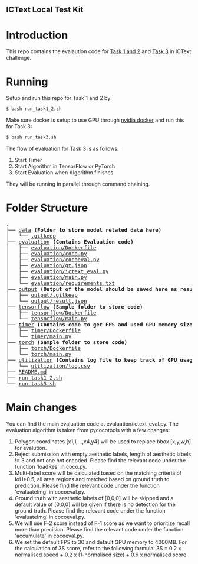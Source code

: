 ICText Local Test Kit
---

# Introduction
This repo contains the evalaution code for [Task 1 and 2](https://eval.ai/web/challenges/challenge-page/756) and [Task 3](https://eval.ai/web/challenges/challenge-page/757) in ICText challenge.

# Running
Setup and run this repo for Task 1 and 2 by:
```sh
$ bash run_task1_2.sh
```

Make sure docker is setup to use GPU through [nvidia docker](https://github.com/NVIDIA/nvidia-docker) and run this for Task 3:
```sh
$ bash run_task3.sh
```

The flow of evaluation for Task 3 is as follows:
1. Start Timer
2. Start Algorithm in TensorFlow or PyTorch
3. Start Evaluation when Algorithm finishes 

They will be running in parallel through command chaining.

# Folder Structure
<pre>
.
├── <a href="data">data</a> <b>(Folder to store model related data here)</b>
│   └── <a href="data/.gitkeep">.gitkeep</a>
├── <a href="evaluation">evaluation</a> <b>(Contains Evaluation code)</b>
│   ├── <a href="evaluation/Dockerfile">evaluation/Dockerfile</a>
│   ├── <a href="evaluation/coco.py">evaluation/coco.py</a>
│   ├── <a href="evaluation/cocoeval.py">evaluation/cocoeval.py</a>
│   ├── <a href="evaluation/gt.json">evaluation/gt.json</a>
│   ├── <a href="evaluation/ictext_eval.py">evaluation/ictext_eval.py</a>
│   ├── <a href="evaluation/main.py">evaluation/main.py</a>
│   └── <a href="evaluation/requirements.txt">evaluation/requirements.txt</a>
├── <a href="output">output</a> <b>(Output of the model should be saved here as result.json)</b>
│   ├── <a href="output/.gitkeep">output/.gitkeep</a>
│   └── <a href="output/result.json">output/result.json</a>
├── <a href="tensorflow">tensorflow</a> <b>(Sample folder to store code)</b>
│   ├── <a href="tensorflow/Dockerfile">tensorflow/Dockerfile</a>
│   └── <a href="tensorflow/main.py">tensorflow/main.py</a>
├── <a href="timer">timer</a> <b>(Contains code to get FPS and used GPU memory size for task 3 evaluation)</b>
│   ├── <a href="timer/Dockerfile">timer/Dockerfile</a>
│   └── <a href="timer/main.py">timer/main.py</a>
├── <a href="torch">torch</a> <b>(Sample folder to store code)</b>
│   ├── <a href="torch/Dockerfile">torch/Dockerfile</a>
│   └── <a href="torch/main.py">torch/main.py</a>
├── <a href="utilization">utilization</a> <b>(Contains log file to keep track of GPU usage every seconds)</b>
│   └── <a href="utilization/log.csv">utilization/log.csv</a>
├── <a href="README.md">README.md</a>
├── <a href="run_task1_2.sh">run_task1_2.sh</a>
└── <a href="run_task3.sh">run_task3.sh</a>
</pre>

# Main changes
You can find the main evaluation code at evaluation/ictext_eval.py. The evaluation algorithm is taken from pycocotools with a few changes:
1. Polygon coordinates [x1,1,...,x4,y4] will be used to replace bbox [x,y,w,h] for evalution.
2. Reject submission with empty aesthetic labels, length of aesthetic labels != 3 and not one hot encoded. Please find the relevant code under the function 'loadRes' in coco.py.
3. Multi-label score will be calculated based on the matching criteria of IoU>0.5, all area regions and matched based on ground truth to prediction. Please find the relevant code under the function 'evaluateImg' in cocoeval.py.
4. Ground truth with aesthetic labels of [0,0,0] will be skipped and a default value of [0,0,0] will be given if there is no detection for the ground truth. Please find the relevant code under the function 'evaluateImg' in cocoeval.py.
5. We will use F-2 score instead of F-1 score as we want to prioritize recall more than precision. Please find the relevant code under the function 'accumulate' in cocoeval.py.
6. We set the default FPS to 30 and default GPU memory to 4000MB. For the calculation of 3S score, refer to the following formula:
3S = 0.2 x normalised speed + 0.2 x (1-normalised size) + 0.6 x normalised score
